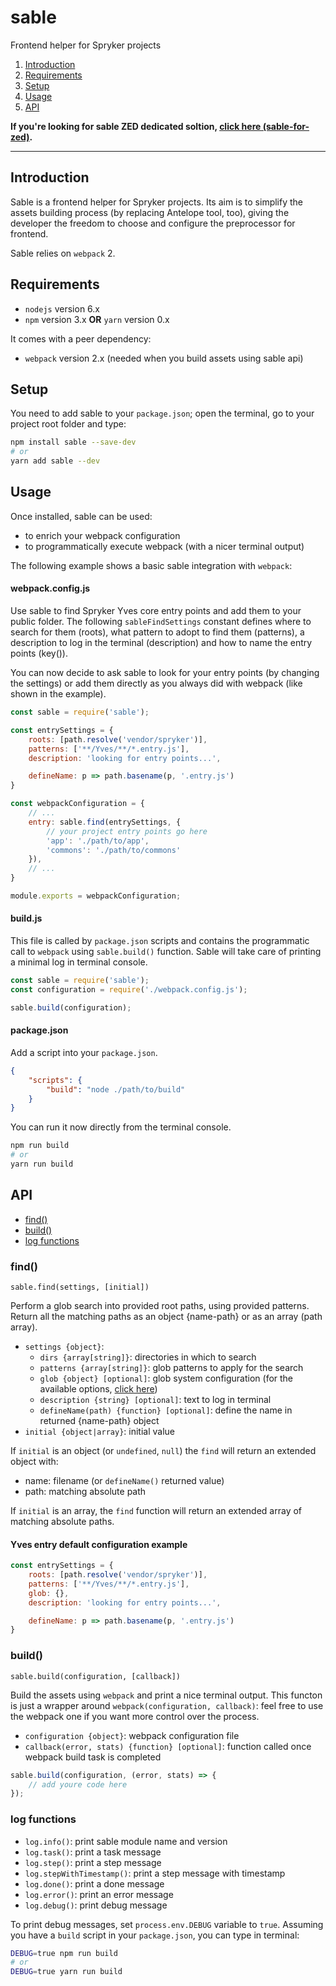 # sable

Frontend helper for Spryker projects

1. [Introduction](#introduction)
2. [Requirements](#requirements)
3. [Setup](#setup)
4. [Usage](#usage)
5. [API](#api)

**If you're looking for sable ZED dedicated soltion, [click here (sable-for-zed)](https://github.com/spryker/sable-for-zed).**

---

## Introduction

Sable is a frontend helper for Spryker projects. 
Its aim is to simplify the assets building process (by replacing Antelope tool, too), 
giving the developer the freedom to choose and configure the preprocessor for frontend.

Sable relies on `webpack` 2.

## Requirements

- `nodejs` version 6.x
- `npm` version 3.x **OR** `yarn` version 0.x

It comes with a peer dependency:

- `webpack` version 2.x (needed when you build assets using sable api)

## Setup

You need to add sable to your `package.json`; 
open the terminal, go to your project root folder and type:

```bash
npm install sable --save-dev
# or 
yarn add sable --dev
```

## Usage

Once installed, sable can be used:

- to enrich your webpack configuration
- to programmatically execute webpack (with a nicer terminal output)

The following example shows a basic sable integration with `webpack`:

#### webpack.config.js
Use sable to find Spryker Yves core entry points and add them to your public folder.
The following `sableFindSettings` constant defines where to search for them (roots),
what pattern to adopt to find them (patterns), a description to log in the terminal
(description) and how to name the entry points (key()).

You can now decide to ask sable to look for your entry points (by changing the settings)
or add them directly as you always did with webpack (like shown in the example).

```js
const sable = require('sable');

const entrySettings = {
    roots: [path.resolve('vendor/spryker')],
    patterns: ['**/Yves/**/*.entry.js'],
    description: 'looking for entry points...',

    defineName: p => path.basename(p, '.entry.js')
}

const webpackConfiguration = {
    // ...
    entry: sable.find(entrySettings, {
        // your project entry points go here
        'app': './path/to/app',
        'commons': './path/to/commons'
    }),
    // ...
}

module.exports = webpackConfiguration;
```

#### build.js
This file is called by `package.json` scripts and contains the programmatic call to
`webpack` using `sable.build()` function. Sable will take care of printing a minimal
log in terminal console.

```js
const sable = require('sable');
const configuration = require('./webpack.config.js');

sable.build(configuration);
```

#### package.json
Add a script into your `package.json`. 

```json
{
    "scripts": {
        "build": "node ./path/to/build"
    }
}
```

You can run it now directly from the terminal console.

```bash
npm run build
# or 
yarn run build
```

## API

- [find()](#find)
- [build()](#build)
- [log functions](#log-functions)

### find()

```
sable.find(settings, [initial])
```

Perform a glob search into provided root paths, using provided patterns.
Return all the matching paths as an object {name-path} or as an array (path array). 

- `settings {object}`:
    - `dirs {array[string]}`: directories in which to search 
    - `patterns {array[string]}`: glob patterns to apply for the search
    - `glob {object} [optional]`: glob system configuration 
    (for the available options, [click here](https://github.com/isaacs/node-glob#options))
    - `description {string} [optional]`: text to log in terminal
    - `defineName(path) {function} [optional]`: define the name in returned {name-path} object
- `initial {object|array}`: initial value 

If `initial` is an object (or `undefined`, `null`) the `find` will return an extended object with:

- name: filename (or `defineName()` returned value)
- path: matching absolute path

If `initial` is an array, the `find` function will return an extended array of matching absolute paths.


#### Yves entry default configuration example

```js
const entrySettings = {
    roots: [path.resolve('vendor/spryker')],
    patterns: ['**/Yves/**/*.entry.js'],
    glob: {},
    description: 'looking for entry points...',

    defineName: p => path.basename(p, '.entry.js')
}
```

### build()

```
sable.build(configuration, [callback])
```

Build the assets using `webpack` and print a nice terminal output.
This functon is just a wrapper around `webpack(configuration, callback)`:
feel free to use the webpack one if you want more control over the process.

- `configuration {object}`: webpack configuration file
- `callback(error, stats) {function} [optional]`: function called once webpack build task is completed

```js
sable.build(configuration, (error, stats) => {
    // add youre code here
});
```

### log functions

- `log.info()`: print sable module name and version
- `log.task()`: print a task message
- `log.step()`: print a step message
- `log.stepWithTimestamp()`: print a step message with timestamp
- `log.done()`: print a done message
- `log.error()`: print an error message
- `log.debug()`: print debug message

To print debug messages, set `process.env.DEBUG` variable to `true`. 
Assuming you have a `build` script in your `package.json`, you can type in terminal:

```bash
DEBUG=true npm run build
# or
DEBUG=true yarn run build
```


